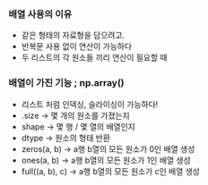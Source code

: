### 배열 사용의 이유
- 같은 형태의 자료형을 담으려고. 
- 반복문 사용 없이 연산이 가능하다
- 두 리스트의 각 원소들 끼리 연산이 필요할 때 

### 배열이 가진 기능 ; np.array()
- 리스트 처럼 인덱싱, 슬라이싱이 가능하다! 
- .size  -> 몇 개의 원소를 가졌는지 
- shape -> 몇 행 / 몇 열의 배열인지  
- dtype -> 원소의 형태 반환 
- zeros(a, b) -> a행 b열의 모든 원소가 0인 배열 생성 
- ones(a, b) -> a행 b열의 모든 원소가 1인 배열 생성 
- full((a, b), c) -> a행 b열의  모든 원소가 c인 배열 생성 

